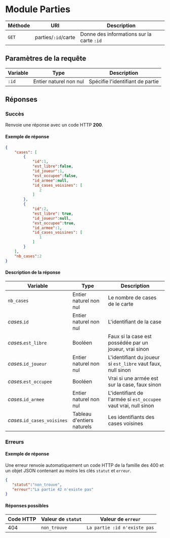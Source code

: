 # Module Parties

Méthode | URI | Description
------------- | ------------- | -------------
`GET`  | parties/`:id`/carte | Donne des informations sur la carte `:id`

## Paramètres de la requête
Variable | Type | Description
------------- | ------------- | -------------
`:id`  | Entier naturel non nul | Spécifie l'identifiant de partie

## Réponses
### Succès
Renvoie une réponse avec un code HTTP **200**.

#### Exemple de réponse
```json
{
    "cases": [
        {
            "id":1,
            "est_libre":false,
            "id_joueur":1,
            "est_occupee":false,
            "id_armee":null,
            "id_cases_voisines": [
               2
            ]
        },
        {
            "id":2,
            "est_libre": true,
            "id_joueur":null,
            "est_occupee":true,
            "id_armee":1,
            "id_cases_voisines": [
               1
            ]
        }
    ],
    "nb_cases":2
}
```
#### Description de la réponse
Variable | Type | Description
------------- | ------------- | -------------
`nb_cases` | Entier naturel non nul | Le nombre de cases de le carte
*cases*.`id`  | Entier naturel non nul | L'identifiant de la case
*cases*.`est_libre`  | Booléen | Faux si la case est possédée par un joueur, vrai sinon
*cases*.`id_joueur`  | Entier naturel non nul | L'identifiant du joueur si `est_libre` vaut faux, null sinon
*cases*.`est_occupee`  | Booléen | Vrai si une armée est sur la case, faux sinon
*cases*.`id_armee`  | Entier naturel non nul | L'identifiant de l'armée si `est_occupee` vaut vrai, null sinon
*cases*.`id_cases_voisines`  | Tableau d'entiers naturels | Les identifiants des cases voisines

### Erreurs
#### Exemple de réponse
Une erreur renvoie automatiquement un code HTTP de la famille des 400 et un objet JSON contenant au moins les clés `statut` et `erreur`.
```json
{
   "statut":"non_trouve",
   "erreur":"La partie 42 n'existe pas"
}
```

#### Réponses possibles
Code HTTP | Valeur de `statut` | Valeur de `erreur`
------------- | ------------- | -------------
404  | `non_trouve` | `La partie :id n'existe pas`
